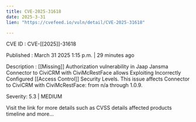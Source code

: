 ```yaml
---
title: CVE-2025-31618
date: 2025-3-31
lien: "https://cvefeed.io/vuln/detail/CVE-2025-31618"

---
```


CVE ID : CVE-[[2025]]-31618
 
Published :  March 31
2025
1:15 p.m. | 29 minutes ago
 
Description :  [[Missing]] Authorization vulnerability in Jaap Jansma Connector to CiviCRM with CiviMcRestFace allows Exploiting Incorrectly Configured  [[Access Control]] Security Levels. This issue affects Connector to CiviCRM with CiviMcRestFace: from n/a through 1.0.9.
 
Severity: 5.3 | MEDIUM
 
Visit the link for more details
such as CVSS details
affected products
timeline
and more...

